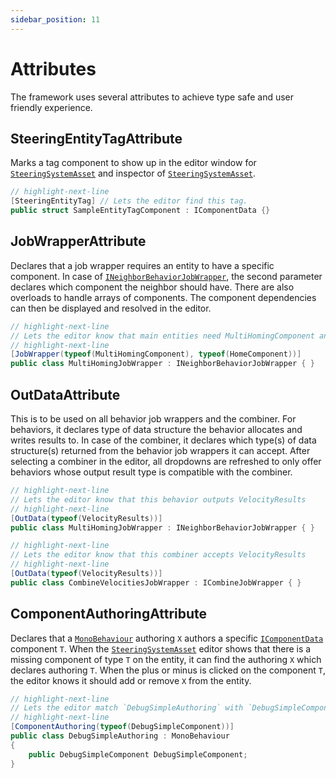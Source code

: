 ```yaml
---
sidebar_position: 11
---
```


# Attributes

The framework uses several attributes to achieve type safe and user friendly experience.

## SteeringEntityTagAttribute

Marks a tag component to show up in the editor window for [`SteeringSystemAsset`](/docs/documentation-core/base-system/SteeringSystemAsset) and inspector of [`SteeringSystemAsset`](/docs/documentation-core/base-system/SteeringSystemAsset).

```csharp title="SampleEntityTag.cs"
// highlight-next-line
[SteeringEntityTag] // Lets the editor find this tag. 
public struct SampleEntityTagComponent : IComponentData {}
```

## JobWrapperAttribute

Declares that a job wrapper requires an entity to have a specific component. In case of [`INeighborBehaviorJobWrapper`](/docs/documentation-core/behaviors/neighbor-behaviors/), the second parameter declares which component the neighbor should have. There are also overloads to handle arrays of components. The component dependencies can then be displayed and resolved in the editor.

```csharp title="MultiHomingJobWrapper.cs"
// highlight-next-line
// Lets the editor know that main entities need MultiHomingComponent and neighbors need HomeComponent
// highlight-next-line
[JobWrapper(typeof(MultiHomingComponent), typeof(HomeComponent))]
public class MultiHomingJobWrapper : INeighborBehaviorJobWrapper { }
```

## OutDataAttribute

This is to be used on all behavior job wrappers and the combiner. For behaviors, it declares type of data structure the behavior allocates and writes results to. In case of the combiner, it declares which type(s) of data structure(s) returned from the behavior job wrappers it can accept. After selecting a combiner in the editor, all dropdowns are refreshed to only offer behaviors whose output result type is compatible with the combiner. 

```csharp title="MultiHomingJobWrapper.cs"
// highlight-next-line
// Lets the editor know that this behavior outputs VelocityResults
// highlight-next-line
[OutData(typeof(VelocityResults))]
public class MultiHomingJobWrapper : INeighborBehaviorJobWrapper { }
```

```csharp title="CombineVelocitiesJobWrapper.cs"
// highlight-next-line
// Lets the editor know that this combiner accepts VelocityResults
// highlight-next-line
[OutData(typeof(VelocityResults))]
public class CombineVelocitiesJobWrapper : ICombineJobWrapper { }
```

## ComponentAuthoringAttribute

Declares that a [`MonoBehaviour`](https://docs.unity3d.com/ScriptReference/MonoBehaviour.html) authoring `X` authors a specific [`IComponentData`](https://docs.unity3d.com/Packages/com.unity.entities@1.3/api/Unity.Entities.IComponentData.html) component `T`. When the [`SteeringSystemAsset`](/docs/documentation-core/base-system/SteeringSystemAsset) editor shows that there is a missing component of type `T` on the entity, it can find the authoring `X` which declares authoring `T`. When the plus or minus is clicked on the component `T`, the editor knows it should add or remove `X` from the entity. 

```csharp title="DebugSimpleAuthoring.cs"
// highlight-next-line
// Lets the editor match `DebugSimpleAuthoring` with `DebugSimpleComponent`
// highlight-next-line
[ComponentAuthoring(typeof(DebugSimpleComponent))]
public class DebugSimpleAuthoring : MonoBehaviour
{
    public DebugSimpleComponent DebugSimpleComponent;
}
```